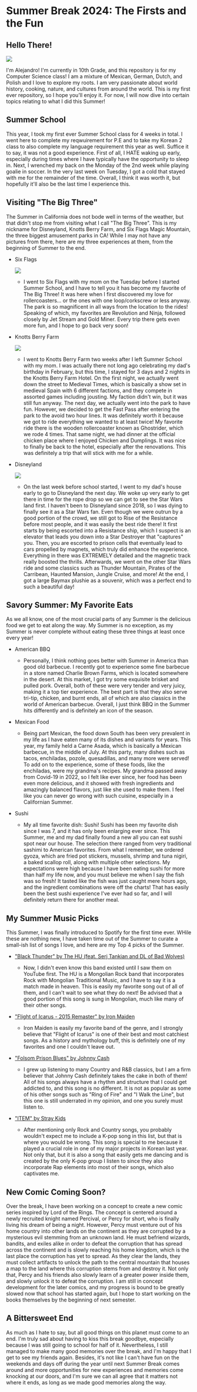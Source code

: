 # Summer Break 2024: The Firsts and the Fun

## Hello There!

![](/star-wars-obi-wan-kenobi.gif)

I'm Alejandro! I'm currently in 10th Grade, and this repository is for my Computer Science class! I am a mixture of Mexican, German, Dutch, and Polish and I love to explore my roots. I am very passionate about world history, cooking, nature, and cultures from around the world. This is my first ever repository, so I hope you'll enjoy it. For now, I will now dive into certain topics relating to what I did this Summer!

## Summer School

This year, I took my first ever Summer School class for 4 weeks in total. I went here to complete my reqwuirement for P.E and to take my Korean 2 class to also complete my language requirement this year as well. Suffice it to say, it was not a good experience. First of all, I HATE waking up early, especially during times where I have typically have the opportunity to sleep in. Next, I wrenched my back on the Monday of the 2nd week while playing goalie in soccer. In the very last week on Tuesday, I got a cold that stayed with me for the remainder of the time. Overall, I think it was worth it, but hopefully it'll also be the last time I experience this.

## Visiting "The Big Three"

The Summer in California does not bode well in terms of the weather, but that didn't stop me from visiting what I call "The Big Three". This is my nickname for Disneyland, Knotts Berry Farm, and Six Flags Magic Mountain, the three biggest amusement parks in CA! While I may not have any pictures from there, here are my three experiences at them, from the beginning of Summer to the end.

* Six Flags

  ![](/Six_Flags_Magic_Mountain_logo.png)

  + I went to Six Flags with my mom on the Tuesday before I started Summer School, and I have to tell you it has become my favorite of The Big Three! It was here when I first discovered my love for rollercoasters... or the ones with one loop/corkscrew or less anyway. The park is so magnificent in all ways from the location to the rides! Speaking of which, my favorites are Revolution and Ninja, followed closely by Jet Stream and Gold Miner. Every trip there gets even more fun, and I hope to go back very soon!

 * Knotts Berry Farm

   
   ![](/Knotts_berry_farm_logo.png)
   
   + I went to Knotts Berry Farm two weeks after I left Summer School with my mom. I was actually there not long ago celebrating my dad's birthday in February, but this time, I stayed for 3 days and 2 nights in the Knotts Berry Farm Hotel. On the first night, we actually went down the street to Medieval Times, which is basically a show set in medieval Spain with 6 different factions, and they compete in assorted games including jousting. My faction didn't win, but it was still fun anyway. The next day, we actually went into the park to have fun. However, we decided to get the Fast Pass after entering the park to the avoid two hour lines. It was definitely worth it because we got to ride everything we wanted to at least twice! My favorite ride there is the wooden rollercoaster known as Ghostrider, which we rode 4 times. That same night, we had dinner at the official chicken place where I enjoyed Chicken and Dumplings. It was nice to finally be back to the hotel, especially after the renovations. This was definitely a trip that will stick with me for a while.

* Disneyland


  ![](/Disneyland_logo.png)

  + On the last week before school started, I went to my dad's house early to go to Disneyland the next day. We woke up very early to get there in time for the rope drop so we can get to see the Star Wars land first. I haven't been to Disneyland since 2018, so I was dying to finally see it as a Star Wars fan. Even though we were outrun by a good portion of the crowd, we still got to Rise of the Resistance before most people, and it was easily the best ride there! It first starts by being escorted into a Resistance ship, which I suspect is an elevator that leads you down into a Star Destroyer that "captures" you. Then, you are escorted to prison cells that eventually lead to cars propelled by magnets, which truly did enhance the experience. Everything in there was EXTREMELY detailed and the magnetic track really boosted the thrills. Afterwards, we went on the other Star Wars ride and some classics such as Thunder Mountain, Pirates of the Carribean, Haunted Mansion, Jungle Cruise, and more! At the end, I got a large Baymax plushie as a souvenir, which was a perfect end to such a beautiful day!

 ## Savory Summer: My Favorite Eats

 As we all know, one of the most crucial parts of any Summer is the delicious food we get to eat along the way. My Summer is no exception, as my Summer is never complete without eating these three things at least once every year!
 
* American BBQ

  + Personally, I think nothing goes better with Summer in America than good old barbecue. I recently got to experience some fine barbecue in a store named Charlie Brown Farms, which is located somewhere in the desert. At this market, I got try some exquisite brisket and pulled pork. Overall, both of these were very tender and very juicy, making it a top tier experience. The best part is that they also serve tri-tip, chicken, and burnt ends, all of which are also classics in the world of American barbecue. Overall, I just think BBQ in the Summer hits differently and is definitely an icon of the season.

* Mexican Food

  + Being part Mexican, the food down South has been very prevalent in my life as I have eaten many of its dishes and variants for years. This year, my family held a Carne Asada, which is basically a Mexican barbecue, in the middle of July. At this party, many dishes such as tacos, enchiladas, pozole, quesadillas, and many more were served! To add on to the experience, some of these foods, like the enchiladas, were my grandma's recipes. My grandma passed away from Covid-19 in 2022, so I felt like ever since, her food has been even more delicious, and it showed with fresh ingredients and amazingly balanced flavors, just like she used to make them. I feel like you can never go wrong with such cuisine, especially in a Californian Summer.

* Sushi

  + My all time favorite dish: Sushi! Sushi has been my favorite dish since I was 7, and it has only been enlarging ever since. This Summer, me and my dad finally found a new all you can eat sushi spot near our house. The selection there ranged from very traditional sashimi to American favorites. From what I remember, we ordered gyoza, which are fried pot stickers, mussels, shrimp and tuna nigiri, a baked scallop roll, along with multiple other selections. My expectations were high because I have been eating sushi for more than half my life now, and you must believe me when I say the fish was so fresh! It tasted like the fish was just caught mere hours ago, and the ingredient combinations were off the charts! That has easily been the best sushi experience I've ever had so far, and I will definitely return there for another meal.

## My Summer Music Picks

This Summer, I was finally introduced to Spotify for the first time ever. WHile these are nothing new, I have taken time out of the Summer to curate a small-ish list of songs I love, and here are my Top 4 picks of the Summer.

* ["Black Thunder" by The HU (feat. Serj Tankian and DL of Bad Wolves)](https://open.spotify.com/track/7qDVR7dlgSBpHPw7tqcO3d?si=gxq_e1vmSZeyHJZYagPZaw)

  + Now, I didn't even know this band existed until I saw them on YouTube first. The HU is a Mongolian Rock band that incorporates Rock with Mongolian Traditional Music, and I have to say it is a match made in heaven. This is easily my favorite song out of all of them, and I can't wait to see what they do next! Be advised that a good portion of this song is sung in Mongolian, much like many of their other songs.
  
* ["Flight of Icarus - 2015 Remaster" by Iron Maiden](https://open.spotify.com/track/3vhKrSxe3fRuS5Ogis76VO?si=NsmCtwlPTuad-kVs6NIwjg)

  + Iron Maiden is easily my favorite band of the genre, and I strongly believe that "Flight of Icarus" is one of their best and most catchiest songs. As a history and mythology buff, this is definitely one of my favorites and one I couldn't leave out.
  
* ["Folsom Prison Blues" by Johnny Cash](https://open.spotify.com/track/0LTSNmOLBt25GMjHlxp9OR?si=P30IsZGtQ5ygNtdSaUwgmA)
  
  + I grew up listening to many Country and R&B classics, but I am a firm believer that Johnny Cash definitely takes the cake in both of them! All of his songs always have a rhythm and structure that I could get addicted to, and this song is no different. It is not as popular as some of his other songs such as "Ring of Fire" and "I Walk the Line", but this one is still underrated in my opinion, and one you surely must listen to.

* ["ITEM" by Stray Kids](https://open.spotify.com/track/1EWTsgQAEsUrnQ8iawhDSN?si=w38VfAQMSpmYpn7M_7g9Vw)

  + After mentioning only Rock and Country songs, you probably wouldn't expect me to include a K-pop song in this list, but that is where you would be wrong. This song is special to me because it played a crucial role in one of my major projects in Korean last year. Not only that, but it is also a song that easily gets me dancing and is created by the only K-pop group I listen to since they also incorporate Rap elements into most of their songs, which also captivates me.

## New Comic Coming Soon?

Over the break, I have been working on a concept to create a new comic series inspired by Lord of the Rings. The concept is centered around a newly recruited knight named Percival, or Percy for short, who is finally living his dream of being a night. However, Percy must venture out of his home country into other lands on the continent as they are corrupted by a mysterious evil stemming from an unknown land. He must befriend wizards, bandits, and exiles alike in order to defeat the corruption that has spread across the continent and is slowly reaching his home kingdom, which is the last place the corruption has yet to spread. As they clear the lands, they must collect artifacts to unlock the path to the central mountain that houses a map to the land where this corruption stems from and destroy it. Not only that, Percy and his friends also slowly learn of a greater power inside them, and slowly unlock it to defeat the corruption. I am still in concept development for the later comics, and my progress is bound to be greatly slowed now that school has started again, but I hope to start working on the books themselves by the beginning of next semester.

## A Bittersweet End

As much as I hate to say, but all good things on this planet must come to an end. I'm truly sad about having to kiss this break goodbye, especially because I was still going to school for half of it. Nevertheless, I still managed to make many good memories over the break, and I'm happy that I get to see my friends again. Besides, it's not like I can't have fun on the weekends and days off during the year until next Summer Break comes around and more opportunities for new experiences and memories come knocking at our doors, and I'm sure we can all agree that it matters not where it ends, as long as we made good memories along the way.
